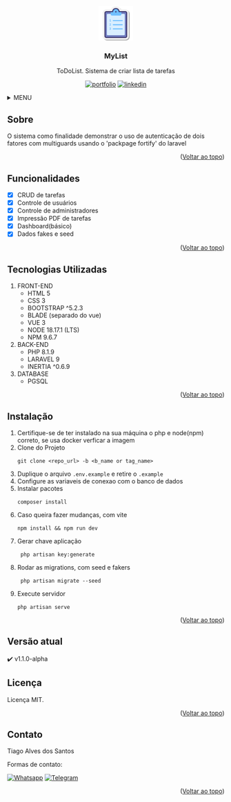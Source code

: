 <a name="readme-top"></a>

<!-- PROJETO LOGO -->
<br />
<div align="center">
  <a href="https://github.com/Tiago-Alves-dos-Santos/Covid19">
    <img src="public/img/favicon/list_100.png" alt="Logo" width="80" height="80">
  </a>

  <h3 align="center">MyList</h3>

  <p align="center">
    ToDoList. Sistema de criar lista de tarefas
  </p>

  [![portfolio][portfolio-shield]][portfolio-url]
  [![linkedin][linkedin-shield]][linkedin-url]
</div>




<!-- MENU -->
<details>
  <summary>MENU</summary>
  <ol>
    <li>
      <a href="#sobre">Sobre</a>
    </li>
    <li><a href="#funcionalidades">Funcionalidades</a></li>
    <li><a href="#tecnologias-utilizadas">Tecnologias Utilizadas</a></li>
    <li><a href="#instalação">Instalação</a></li>
    <li><a href="#versão-atual">Versão atual</a></li>
    <li><a href="#licença">Licença</a></li>
    <li><a href="#contato">Contato</a></li>
  </ol>
</details>



<!-- ABOUT THE PROJECT -->
## Sobre
O sistema como finalidade demonstrar o uso de autenticação de dois fatores com multiguards usando o 'packpage fortify' do laravel 

<p align="right">(<a href="#readme-top">Voltar ao topo</a>)</p>

<!-- FUNCIONALIDADES -->
## Funcionalidades

- [x] CRUD de tarefas
- [x] Controle de usuários
- [x] Controle de administradores
- [x] Impressão PDF de tarefas
- [x] Dashboard(básico)
- [x] Dados fakes e seed
    
<p align="right">(<a href="#readme-top">Voltar ao topo</a>)</p>

## Tecnologias Utilizadas
1. FRONT-END
    * HTML 5
    * CSS 3
    * BOOTSTRAP ^5.2.3
    * BLADE (separado do vue)
    * VUE 3
    * NODE 18.17.1 (LTS)
    * NPM 9.6.7
2. BACK-END
    * PHP 8.1.9
    * LARAVEL 9
    * INERTIA ^0.6.9
3. DATABASE
    * PGSQL



<p align="right">(<a href="#readme-top">Voltar ao topo</a>)</p>

<!-- GETTING STARTED -->
## Instalação

1. Certifique-se de ter instalado na sua máquina o php e node(npm) correto, se usa docker verficar a imagem
2. Clone do Projeto
    ~~~shell
    git clone <repo_url> -b <b_name or tag_name>
    ~~~
3. Duplique o arquivo `.env.example` e retire o `.example`
4. Configure as variaveis de conexao com o banco de dados
5. Instalar pacotes 
    ~~~shell
    composer install 
    ~~~
6. Caso queira fazer mudanças, com vite
    ~~~shell
    npm install && npm run dev
    ~~~ 
7. Gerar chave aplicação 
   ~~~ shell
    php artisan key:generate 
   ~~~ 
8. Rodar as migrations, com seed e fakers
   ~~~ shell
    php artisan migrate --seed
   ~~~ 
9. Execute servidor
    ~~~shell
    php artisan serve
    ~~~


<p align="right">(<a href="#readme-top">Voltar ao topo</a>)</p>




## Versão atual
:heavy_check_mark:  v1.1.0-alpha


<!-- LICENÇA -->
## Licença
Licença MIT.

<p align="right">(<a href="#readme-top">Voltar ao topo</a>)</p>



<!-- CONTACT -->
## Contato
Tiago Alves dos Santos

Formas de contato: 
<br>

[![Whatsapp][whatsapp-shield]][whatsapp-url]
[![Telegram][telegram-shield]][telegram-url]

<p align="right">(<a href="#readme-top">Voltar ao topo</a>)</p>

<!-- MARKDOWN LINKS BADGES -->
[whatsapp-shield]: https://img.shields.io/badge/WhatsApp-25D366?style=for-the-badge&logo=whatsapp&logoColor=white
[whatsapp-url]: https://wa.link/h5vlzo
[telegram-shield]: https://img.shields.io/badge/Telegram-2CA5E0?style=for-the-badge&logo=telegram&logoColor=white
[telegram-url]: https://t.me/TiagoAlves2001
[linkedin-shield]: https://img.shields.io/badge/LinkedIn-0077B5?style=for-the-badge&logo=linkedin&logoColor=white
[linkedin-url]: https://www.linkedin.com/in/tiago-alves-96699a189/
[portfolio-shield]: https://img.shields.io/badge/PORTFOLIO-%20CLIQUE%20AQUI%20-%20BLACK
[portfolio-url]: https://wa.link/h5vlzo

